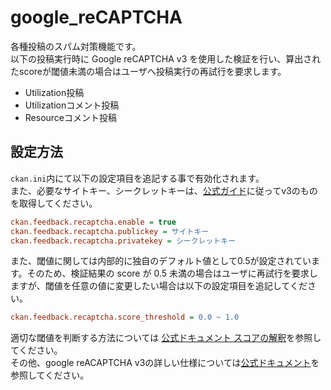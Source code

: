 # google_reCAPTCHA

各種投稿のスパム対策機能です。</br>
以下の投稿実行時に Google reCAPTCHA v3 を使用した検証を行い、算出されたscoreが閾値未満の場合はユーザへ投稿実行の再試行を要求します。

- Utilization投稿
- Utilizationコメント投稿
- Resourceコメント投稿

## 設定方法
`ckan.ini`内にて以下の設定項目を追記する事で有効化されます。</br>
また、必要なサイトキー、シークレットキーは、[公式ガイド](https://developers.google.com/recaptcha/intro?hl=ja)に従ってv3のものを取得してください。

```ini
ckan.feedback.recaptcha.enable = true
ckan.feedback.recaptcha.publickey = サイトキー
ckan.feedback.recaptcha.privatekey = シークレットキー
```

また、閾値に関しては内部的に独自のデフォルト値として0.5が設定されています。そのため、検証結果の score が 0.5 未満の場合はユーザに再試行を要求しますが、閾値を任意の値に変更したい場合は以下の設定項目を追記してください。

```ini
ckan.feedback.recaptcha.score_threshold = 0.0 ~ 1.0
```

適切な閾値を判断する方法については [公式ドキュメント スコアの解釈](https://developers.google.com/recaptcha/docs/v3?hl=ja#interpreting_the_score)を参照してください。</br>
その他、google reACAPTCHA v3の詳しい仕様については[公式ドキュメント](https://developers.google.com/recaptcha/docs/v3?hl=ja)を参照してください。